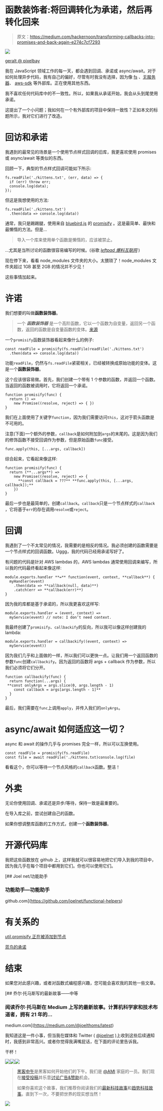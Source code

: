 # 函数装饰者:将回调转化为承诺，然后再转化回来

> 原文：<https://medium.com/hackernoon/transforming-callbacks-into-promises-and-back-again-e274c7cf7293>

![](img/1490fe1d6a7c5392ec6f04d6df219414.png)

[geralt @ pixelbay](https://pixabay.com/en/think-switch-arrows-rethinking-2177840/)

我在 JavaScript 领域工作的每一天，都会遇到回调、承诺或 async/await。对于如何处理异步代码，我有自己的偏好，尽管有时我没有选择，因为像 [fs](https://nodejs.org/api/fs.html) 、[无服务器](https://serverless.com)、 [aws-sdk](https://www.npmjs.com/package/aws-sdk) 等外部库。正在使用其他东西。

我不喜欢任何代码库中的不一致性。所以，如果我从承诺开始，我会从头到尾使用承诺。

这提出了一个小问题；我如何在一个有外部库的项目中保持一致性？正如本文的标题所示，我对它们进行了改造。

# 回访和承诺

我遇到的最常见的场景是一个使用节点样式回调的旧库，我更喜欢使用 promises 或 async/await 等类似的东西。

回顾一下，典型的节点样式回调可能如下所示:

```
fs.readFile('./kittens.txt', (err, data) => {
  if (err) throw err;
  console.log(data);
});
```

但这是我想使用的方法:

```
fs.readFile('./kittens.txt')
  .then(data => console.log(data))
```

通常，我只是踢踢腿，使用来自 [bluebird.js](http://bluebirdjs.com) 的 [promisify](http://bluebirdjs.com/docs/api/promise.promisify.html) 。这是最简单、最快和最懒惰的方法。但是…

> 导入一个库来使用单个函数是懒惰的，应该被禁止。

…尤其是当所讨论的函数很容易编写的时候。(谷歌 [*leftpad 爆料互联网*](https://encrypted.google.com/#q=leftpad%20broke%20the%20internet) )

现在停下来，看看 node_modules 文件夹的大小。太猥琐了！node_modules 文件夹超过 1GB 甚至 2GB 的情况并不少见！

这些事情加起来。

# 许诺

我们想要的叫做**函数装饰器**。

> 一个 ***函数装饰器*** 是一个高阶函数，它以一个函数为自变量，返回另一个函数，返回的函数是自变量函数的变体。[来源](https://leanpub.com/javascriptallongesix/read#decorators)

一个`promisify`函数装饰器看起来像什么的例子:

```
const readFile = promisify(fs.readFile)readFile('./kittens.txt')
  .then(data => console.log(data))
```

功能`readFile`，仍然与`fs.readFile`紧密相关，已经被转换成原始功能的变体。这是一个**函数装饰器**。

这个应该很容易做。首先，我们创建一个带有 1 个参数的函数，并返回一个函数。当返回的函数被调用时，它将返回一个承诺。

```
function promisify(func) {
  return () =>
    new Promise((resolve, reject) => { })
}
```

我们在上面使用了关键字`function`，因为我们需要访问`this`，这对于箭头函数是不可用的。

注意(下面)一个额外的参数，`callback`是如何附加到`args`的末尾的。这是因为我们的修饰函数不接受回调作为参数，但是原始函数`func`接受。

```
func.apply(this, [...args, callback])
```

综合起来，它看起来像这样:

```
function promisify(func) {
  return (**...args**) =>
    new Promise((resolve, reject) => {
      **const callback = ???** **func.apply(this, [...args, callback]);**
    })
}
```

最后一步也是最简单的，创建`callback`。`callback`只是一个节点样式的`callback` ，它将基于`err`的存在调用`resolve`或`reject`。

# 回调

我遇到了一个不太常见的情况，我需要的是相反的情况。我必须创建的函数需要是一个节点样式的回调函数。Uggg，我的代码已经用承诺写好了。

有问题的代码是针对 AWS lambdas 的，AWS lambdas 通常使用回调来编写，所以我的代码最终看起来像这样:

```
module.exports.handler **=** function(event, context, **callback**) {
  myHandler(event)
    .then(data => **callback(null, data)**)
    .catch(err => **callback(err)**)
}
```

因为我的库都是基于承诺的，所以我更喜欢这样写:

```
module.exports.handler = (event, context) =>
  myService(event) // note: I don’t need context.
```

我最终创建了`promisify`、`callbackify`的反向，所以我可以像这样创建我的 lambda:

```
module.exports.handler = callbackify((event, context) =>
  myService(event))
```

因为我们几乎和上面做的一样，所以我们可以更快一点。让我们用一个返回函数的参数`func`创建`callbackify`。因为返回的函数将 args + callback 作为参数，所以我们必须将它们分开。

```
function callbackify(func) {
  return function(...args) {
 **const onlyArgs = args.slice(0, args.length - 1)
    const callback = args[args.length - 1]**
  }
}
```

最后，我们需要在`func`上调用`apply`，并传入我们的`onlyArgs`。

# async/await 如何适应这一切？

async 和 await 的操作几乎与 promises 完全一样，所以可以互换使用。

```
const readFile = promisify(fs.readFile)
const file = await readFile('./kittens.txt)console.log(file)
```

看看这个，你可以等待一个节点风格的`callback`函数。整洁！

# 外卖

无论你使用回调、承诺还是异步/等待，保持一致是最重要的。

在导入库之前，尝试创建自己的函数。

如果你想调整库函数的工作方式，创建一个**函数装饰器**。

# 开源代码库

我把这些函数放在 github 上，这样我就可以很容易地把它们导入到我的项目中，因为我几乎在每个项目中都用到它们。你也可以使用它们。

[](https://github.com/joelnet/functional-helpers) [## Joel net/功能助手

### 功能助手—功能助手

github.com](https://github.com/joelnet/functional-helpers) 

# 有关系的

[util.promisify 正在被添加到节点](https://github.com/nodejs/node/compare/f72376d3230be7c968e392d59680bd01f8c20360...faf6654ff75e0f275afddfd980387235c3ddf103)

[蓝鸟的承诺](http://bluebirdjs.com/docs/api/promise.promisify.html)

# 结束

如果您对此感兴趣，或者对函数式编程感兴趣，您可能会喜欢我的其他一些文章。

[](https://medium.com/@joelthoms/latest) [## 乔尔·托马斯写的最新故事——中等

### 阅读乔尔·托马斯在 Medium 上写的最新故事。计算机科学家和技术布道者，拥有 21 年的…

medium.com](https://medium.com/@joelthoms/latest) 

我知道这是一件小事，但当我在媒体和 Twitter ( [@joelnet](https://twitter.com/joelnet) )上收到这些后续通知时，我感到非常高兴。或者你觉得我满嘴屁话，在下面的评论里告诉我。

干杯！

[![](img/50ef4044ecd4e250b5d50f368b775d38.png)](http://bit.ly/HackernoonFB)[![](img/979d9a46439d5aebbdcdca574e21dc81.png)](https://goo.gl/k7XYbx)[![](img/2930ba6bd2c12218fdbbf7e02c8746ff.png)](https://goo.gl/4ofytp)

> [黑客中午](http://bit.ly/Hackernoon)是黑客如何开始他们的下午。我们是 [@AMI](http://bit.ly/atAMIatAMI) 家庭的一员。我们现在[接受投稿](http://bit.ly/hackernoonsubmission)并乐意[讨论广告&赞助](mailto:partners@amipublications.com)机会。
> 
> 如果你喜欢这个故事，我们推荐你阅读我们的[最新科技故事](http://bit.ly/hackernoonlatestt)和[趋势科技故事](https://hackernoon.com/trending)。直到下一次，不要把世界的现实想当然！

![](img/be0ca55ba73a573dce11effb2ee80d56.png)